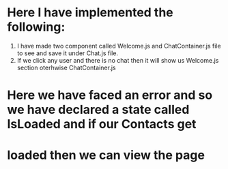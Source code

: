 # Here I have implemented the following:
1. I have made two component called Welcome.js and ChatContainer.js file to see and save it under Chat.js file.
2. If we click any user and there is no chat then it will show us Welcome.js section oterhwise ChatContainer.js

# Here we have faced an error and so we have declared a state called IsLoaded and if our Contacts get
# loaded then we can view the page

 